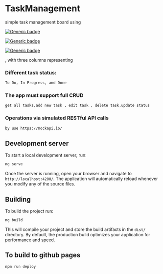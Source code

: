 # TaskManagement

simple task management board using

[![Generic badge](https://img.shields.io/badge/Angular-19.2.0-red.svg)](https://shields.io/)

[![Generic badge](https://img.shields.io/badge/ngxs/store-19.0.0-o.svg)](https://shields.io/)

[![Generic badge](https://img.shields.io/badge/tailwindcss-3.4.17-purple.svg)](https://shields.io/)

, with three columns representing

### Different task status:

```bash
To Do, In Progress, and Done
```

### The app must support full CRUD

```bash
get all tasks,add new task , edit task , delete task,update status
```

### Operations via simulated RESTful API calls

```bash
by use https://mockapi.io/
```

## Development server

To start a local development server, run:

```bash
ng serve
```

Once the server is running, open your browser and navigate to `http://localhost:4200/`. The application will automatically reload whenever you modify any of the source files.

## Building

To build the project run:

```bash
ng build
```

This will compile your project and store the build artifacts in the `dist/` directory. By default, the production build optimizes your application for performance and speed.

## To build to github pages

```bash
npm run deploy
```
